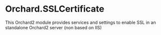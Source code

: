 # Orchard.SSLCertificate
This Orchard2 module provides services and settings to enable SSL in an standalone Orchard2 server (non based on IIS)
